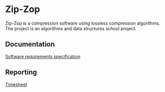 # Zip-Zop

Zip-Zop is a compression software using lossless compression algorithms. The project is an algorithms and data structures school project.



## Documentation

[Software requirements specification](<https://github.com/Darake/zip-zop/blob/master/documentation/SRS.md>)



## Reporting

[Timesheet](<https://github.com/Darake/zip-zop/blob/master/documentation/timesheet.md>) 

